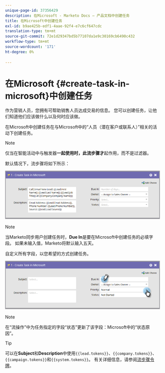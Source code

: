 ```yaml
---
unique-page-id: 37356429
description: 在Microsoft - Marketo Docs — 产品文档中创建任务
title: 在Microsoft中创建任务
exl-id: b9ae425b-edf1-4aae-92f4-e7c6cf647cdc
translation-type: tm+mt
source-git-commit: 72e1d29347bd5b77107da1e9c30169cb6490c432
workflow-type: tm+mt
source-wordcount: '171'
ht-degree: 0%

---
```


# 在Microsoft {#create-task-in-microsoft}中创建任务

作为营销人员，您拥有可帮助销售人员达成交易的信息。 您可以创建任务，让他们知道他们应该做什么以及何时应该做。

在Microsoft中创建任务在与Microsoft中的“人员（潜在客户或联系人）”相关的活动下创建任务。

>[!NOTE]
>
>仅当在智能活动中与触发器&#x200B;**一起使用时，此流步骤才**&#x200B;起作用，而不是过滤器。

默认情况下，流步骤将如下所示：

![](assets/msd1.png)

>[!NOTE]
>
>当Marketo同步用户创建任务时，**Due In**&#x200B;是要在Microsoft中创建任务的必填字段。 如果未输入值，Marketo将默认输入五天。

自定义所有字段，以您希望的方式创建任务。

![](assets/msd2.png)

>[!NOTE]
>
>在“流操作”中为任务指定的字段“状态”更新了该字段：Microsoft中的“状态原因”。

>[!TIP]
>
>可以在&#x200B;**Subject**&#x200B;和&#x200B;**Description**&#x200B;中使用`{{lead.tokens}}`、`{{company.tokens}}`、`{{campaign.tokens}}`和`{{system.tokens}}`。 有关详细信息，请参阅[流步骤令牌](/help/marketo/product-docs/core-marketo-concepts/smart-campaigns/flow-actions/use-tokens-in-flow-steps.md)。

